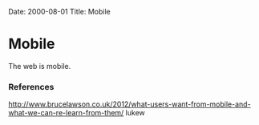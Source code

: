 Date: 2000-08-01
Title: Mobile

# Mobile
The web is mobile.

### References
http://www.brucelawson.co.uk/2012/what-users-want-from-mobile-and-what-we-can-re-learn-from-them/
lukew
